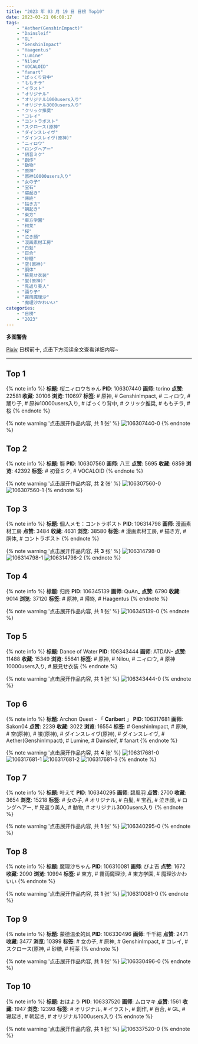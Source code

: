 ```yaml
---
title: "2023 年 03 月 19 日 日榜 Top10"
date: 2023-03-21 06:08:17
tags:
    - "Aether(GenshinImpact)"
    - "Dainsleif"
    - "GL"
    - "GenshinImpact"
    - "Haagentus"
    - "Lumine"
    - "Nilou"
    - "VOCALOID"
    - "fanart"
    - "ぱっくり背中"
    - "ももチラ"
    - "イラスト"
    - "オリジナル"
    - "オリジナル1000users入り"
    - "オリジナル3000users入り"
    - "クリック推奨"
    - "コレイ"
    - "コントラポスト"
    - "スクロース(原神"
    - "ダインスレイヴ"
    - "ダインスレイヴ(原神)"
    - "ニィロウ"
    - "ロングヘアー"
    - "初音ミク"
    - "創作"
    - "動物"
    - "原神"
    - "原神10000users入り"
    - "女の子"
    - "宝石"
    - "寝起き"
    - "帰終"
    - "描き方"
    - "朝起き"
    - "東方"
    - "東方学園"
    - "柯莱"
    - "桜"
    - "泣き顔"
    - "漫画素材工房"
    - "白髪"
    - "百合"
    - "砂糖"
    - "空(原神)"
    - "胴体"
    - "腋見せ衣装"
    - "蛍(原神)"
    - "見返り美人"
    - "踊り子"
    - "霧雨魔理沙"
    - "魔理沙かわいい"
categories:
    - "日榜"
    - "2023"
---
```


<i class="fa fa-triangle-exclamation"></i>**多图警告**<i class="fa fa-triangle-exclamation"></i>

[Pixiv](https://www.pixiv.net/) 日榜前十, 点击下方阅读全文查看详细内容~

<!-- more -->

---

## Top 1

{% note info %}
**标题**: 桜ニィロウちゃん
**PID**: 106307440 **画师**: torino
**点赞**: 22581 **收藏**: 30106 **浏览**: 110697
**标签**: # 原神, # GenshinImpact, # ニィロウ, # 踊り子, # 原神10000users入り, # ぱっくり背中, # クリック推奨, # ももチラ, # 桜
{% endnote %}

{% note warning '点击展开作品内容, 共 **1** 张' %}
![106307440-0](https://i.pixiv.re/img-original/img/2023/03/18/00/01/01/106307440_p0.jpg)
{% endnote %}

## Top 2

{% note info %}
**标题**: 翳
**PID**: 106307560 **画师**: 八三
**点赞**: 5695 **收藏**: 6859 **浏览**: 42392
**标签**: # 初音ミク, # VOCALOID
{% endnote %}

{% note warning '点击展开作品内容, 共 **2** 张' %}
![106307560-0](https://i.pixiv.re/img-original/img/2023/03/18/00/02/08/106307560_p0.png)
![106307560-1](https://i.pixiv.re/img-original/img/2023/03/18/00/02/08/106307560_p1.png)
{% endnote %}

## Top 3

{% note info %}
**标题**: 個人メモ：コントラポスト
**PID**: 106314798 **画师**: 漫画素材工房
**点赞**: 3484 **收藏**: 4631 **浏览**: 38580
**标签**: # 漫画素材工房, # 描き方, # 胴体, # コントラポスト
{% endnote %}

{% note warning '点击展开作品内容, 共 **3** 张' %}
![106314798-0](https://i.pixiv.re/img-original/img/2023/03/18/09/23/24/106314798_p0.jpg)
![106314798-1](https://i.pixiv.re/img-original/img/2023/03/18/09/23/24/106314798_p1.jpg)
![106314798-2](https://i.pixiv.re/img-original/img/2023/03/18/09/23/24/106314798_p2.jpg)
{% endnote %}

## Top 4

{% note info %}
**标题**: 归终
**PID**: 106345139 **画师**: QuAn_
**点赞**: 6790 **收藏**: 9014 **浏览**: 37120
**标签**: # 原神, # 帰終, # Haagentus
{% endnote %}

{% note warning '点击展开作品内容, 共 **1** 张' %}
![106345139-0](https://i.pixiv.re/img-original/img/2023/03/19/02/59/30/106345139_p0.jpg)
{% endnote %}

## Top 5

{% note info %}
**标题**: Dance of Water
**PID**: 106343444 **画师**: ATDAN-
**点赞**: 11488 **收藏**: 15349 **浏览**: 55641
**标签**: # 原神, # Nilou, # ニィロウ, # 原神10000users入り, # 腋見せ衣装
{% endnote %}

{% note warning '点击展开作品内容, 共 **1** 张' %}
![106343444-0](https://i.pixiv.re/img-original/img/2023/03/19/05/15/50/106343444_p0.jpg)
{% endnote %}

## Top 6

{% note info %}
**标题**: Archon Quest - 「 𝐂𝐚𝐫𝐢𝐛𝐞𝐫𝐭 」
**PID**: 106317681 **画师**: Sakon04
**点赞**: 2239 **收藏**: 3022 **浏览**: 16554
**标签**: # GenshinImpact, # 原神, # 空(原神), # 蛍(原神), # ダインスレイヴ(原神), # ダインスレイヴ, # Aether(GenshinImpact), # Lumine, # Dainsleif, # fanart
{% endnote %}

{% note warning '点击展开作品内容, 共 **4** 张' %}
![106317681-0](https://i.pixiv.re/img-original/img/2023/03/18/10/25/08/106317681_p0.jpg)
![106317681-1](https://i.pixiv.re/img-original/img/2023/03/18/10/25/08/106317681_p1.jpg)
![106317681-2](https://i.pixiv.re/img-original/img/2023/03/18/10/25/08/106317681_p2.jpg)
![106317681-3](https://i.pixiv.re/img-original/img/2023/03/18/10/25/08/106317681_p3.jpg)
{% endnote %}

## Top 7

{% note info %}
**标题**: 叶えて
**PID**: 106340295 **画师**: 碧風羽
**点赞**: 2700 **收藏**: 3654 **浏览**: 15218
**标签**: # 女の子, # オリジナル, # 白髪, # 宝石, # 泣き顔, # ロングヘアー, # 見返り美人, # 動物, # オリジナル3000users入り
{% endnote %}

{% note warning '点击展开作品内容, 共 **1** 张' %}
![106340295-0](https://i.pixiv.re/img-original/img/2023/03/19/00/01/47/106340295_p0.jpg)
{% endnote %}

## Top 8

{% note info %}
**标题**: 魔理沙ちゃん
**PID**: 106310081 **画师**: ぴよ吉
**点赞**: 1672 **收藏**: 2090 **浏览**: 10994
**标签**: # 東方, # 霧雨魔理沙, # 東方学園, # 魔理沙かわいい
{% endnote %}

{% note warning '点击展开作品内容, 共 **1** 张' %}
![106310081-0](https://i.pixiv.re/img-original/img/2023/03/19/22/17/23/106310081_p0.jpg)
{% endnote %}

## Top 9

{% note info %}
**标题**: 蒙德温柔的风
**PID**: 106330496 **画师**: 千千結
**点赞**: 2471 **收藏**: 3477 **浏览**: 10399
**标签**: # 女の子, # 原神, # GenshinImpact, # コレイ, # スクロース(原神, # 砂糖, # 柯莱
{% endnote %}

{% note warning '点击展开作品内容, 共 **1** 张' %}
![106330496-0](https://i.pixiv.re/img-original/img/2023/03/18/19/27/09/106330496_p0.jpg)
{% endnote %}

## Top 10

{% note info %}
**标题**: おはよう
**PID**: 106337520 **画师**: ムロマキ
**点赞**: 1561 **收藏**: 1947 **浏览**: 12398
**标签**: # オリジナル, # イラスト, # 創作, # 百合, # GL, # 寝起き, # 朝起き, # オリジナル1000users入り
{% endnote %}

{% note warning '点击展开作品内容, 共 **1** 张' %}
![106337520-0](https://i.pixiv.re/img-original/img/2023/03/18/22/51/18/106337520_p0.jpg)
{% endnote %}
